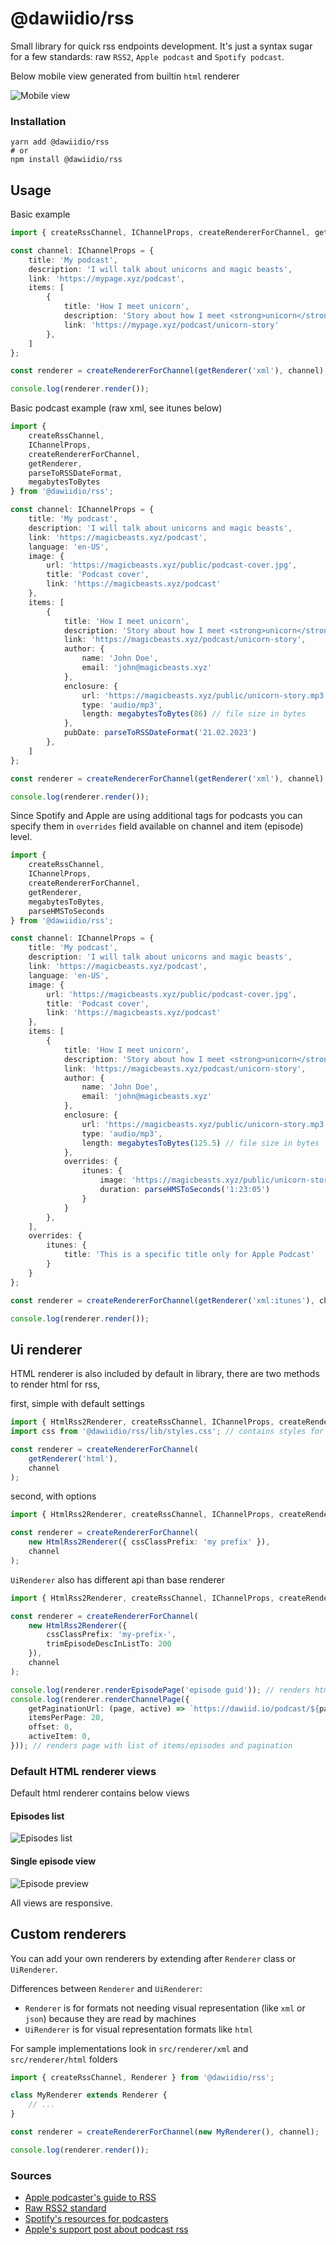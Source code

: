 # @dawiidio/rss 

Small library for quick rss endpoints development. It's just a
syntax sugar for a few standards: raw `RSS2`, `Apple podcast` and `Spotify podcast`.

Below mobile view generated from builtin `html` renderer

![Mobile view](https://github.com/dawiidio/rss/blob/main/static/mobile.png?raw=true)

### Installation

```shell
yarn add @dawiidio/rss
# or
npm install @dawiidio/rss
```

## Usage

Basic example

```typescript
import { createRssChannel, IChannelProps, createRendererForChannel, getRenderer } from '@dawiidio/rss'; 

const channel: IChannelProps = {
    title: 'My podcast',
    description: 'I will talk about unicorns and magic beasts',
    link: 'https://mypage.xyz/podcast',
    items: [
        {
            title: 'How I meet unicorn',
            description: 'Story about how I meet <strong>unicorn</strong> for the first time!',
            link: 'https://mypage.xyz/podcast/unicorn-story'
        },
    ]
};

const renderer = createRendererForChannel(getRenderer('xml'), channel);

console.log(renderer.render());
```

Basic podcast example (raw xml, see itunes below)

```typescript
import { 
    createRssChannel, 
    IChannelProps,
    createRendererForChannel,
    getRenderer,
    parseToRSSDateFormat,
    megabytesToBytes
} from '@dawiidio/rss';

const channel: IChannelProps = {
    title: 'My podcast',
    description: 'I will talk about unicorns and magic beasts',
    link: 'https://magicbeasts.xyz/podcast',
    language: 'en-US',
    image: {
        url: 'https://magicbeasts.xyz/public/podcast-cover.jpg',
        title: 'Podcast cover',
        link: 'https://magicbeasts.xyz/podcast'
    },
    items: [
        {
            title: 'How I meet unicorn',
            description: 'Story about how I meet <strong>unicorn</strong> for the first time!',
            link: 'https://magicbeasts.xyz/podcast/unicorn-story',
            author: {
                name: 'John Doe',
                email: 'john@magicbeasts.xyz'
            },
            enclosure: {
                url: 'https://magicbeasts.xyz/public/unicorn-story.mp3',
                type: 'audio/mp3',
                length: megabytesToBytes(86) // file size in bytes
            },
            pubDate: parseToRSSDateFormat('21.02.2023')
        },
    ]
};

const renderer = createRendererForChannel(getRenderer('xml'), channel);

console.log(renderer.render());
```

Since Spotify and Apple are using additional tags for podcasts you can specify them
in `overrides` field available on channel and item (episode) level.

```typescript
import { 
    createRssChannel,
    IChannelProps,
    createRendererForChannel,
    getRenderer,
    megabytesToBytes,
    parseHMSToSeconds
} from '@dawiidio/rss';

const channel: IChannelProps = {
    title: 'My podcast',
    description: 'I will talk about unicorns and magic beasts',
    link: 'https://magicbeasts.xyz/podcast',
    language: 'en-US',
    image: {
        url: 'https://magicbeasts.xyz/public/podcast-cover.jpg',
        title: 'Podcast cover',
        link: 'https://magicbeasts.xyz/podcast'
    },
    items: [
        {
            title: 'How I meet unicorn',
            description: 'Story about how I meet <strong>unicorn</strong> for the first time!',
            link: 'https://magicbeasts.xyz/podcast/unicorn-story',
            author: {
                name: 'John Doe',
                email: 'john@magicbeasts.xyz'
            },
            enclosure: {
                url: 'https://magicbeasts.xyz/public/unicorn-story.mp3',
                type: 'audio/mp3',
                length: megabytesToBytes(125.5) // file size in bytes
            },
            overrides: {
                itunes: {
                    image: 'https://magicbeasts.xyz/public/unicorn-story-cover.jpg',
                    duration: parseHMSToSeconds('1:23:05')
                }
            }
        },
    ],
    overrides: {
        itunes: {
            title: 'This is a specific title only for Apple Podcast'
        }
    }
};

const renderer = createRendererForChannel(getRenderer('xml:itunes'), channel);

console.log(renderer.render());
```

## Ui renderer
HTML renderer is also included by default in library, there are two methods to render html for rss,

first, simple with default settings
```typescript
import { HtmlRss2Renderer, createRssChannel, IChannelProps, createRendererForChannel, getRenderer } from '@dawiidio/rss';
import css from '@dawiidio/rss/lib/styles.css'; // contains styles for default html renderer, should be added to bundle 

const renderer = createRendererForChannel(
    getRenderer('html'),
    channel
);
```

second, with options 
```typescript
import { HtmlRss2Renderer, createRssChannel, IChannelProps, createRendererForChannel, getRenderer } from '@dawiidio/rss';

const renderer = createRendererForChannel(
    new HtmlRss2Renderer({ cssClassPrefix: 'my prefix' }),
    channel
);
```

`UiRenderer` also has different api than base renderer

```typescript
import { HtmlRss2Renderer, createRssChannel, IChannelProps, createRendererForChannel, getRenderer } from '@dawiidio/rss';

const renderer = createRendererForChannel(
    new HtmlRss2Renderer({ 
        cssClassPrefix: 'my-prefix-',
        trimEpisodeDescInListTo: 200
    }),
    channel
);

console.log(renderer.renderEpisodePage('episode guid')); // renders html for single item/episode
console.log(renderer.renderChannelPage({
    getPaginationUrl: (page, active) => `https://dawiid.io/podcast/${page}`,
    itemsPerPage: 20,
    offset: 0,
    activeItem: 0,
})); // renders page with list of items/episodes and pagination
```

### Default HTML renderer views

Default html renderer contains below views

#### Episodes list
![Episodes list](https://github.com/dawiidio/rss/blob/main/static/list.png?raw=true)

#### Single episode view
![Episode preview](https://github.com/dawiidio/rss/blob/main/static/episode.png?raw=true)

All views are responsive.


## Custom renderers
You can add your own renderers by extending after `Renderer` class or `UiRenderer`.

Differences between `Renderer` and `UiRenderer`:
- `Renderer` is for formats not needing visual representation (like `xml` or `json`) because they are read by machines 
- `UiRenderer` is for visual representation formats like `html`

For sample implementations look in `src/renderer/xml` and `src/renderer/html` folders

```typescript
import { createRssChannel, Renderer } from '@dawiidio/rss';

class MyRenderer extends Renderer {
    // ...
}

const renderer = createRendererForChannel(new MyRenderer(), channel);

console.log(renderer.render());
```

### Sources
- [Apple podcaster's guide to RSS](https://help.apple.com/itc/podcasts_connect/#/itcb54353390)
- [Raw RSS2 standard](https://validator.w3.org/feed/docs/rss2.html)
- [Spotify's resources for podcasters](https://support.spotifyforpodcasters.com/hc/en-us)
- [Apple's support post about podcast rss](https://podcasters.apple.com/support/823-podcast-requirements)
